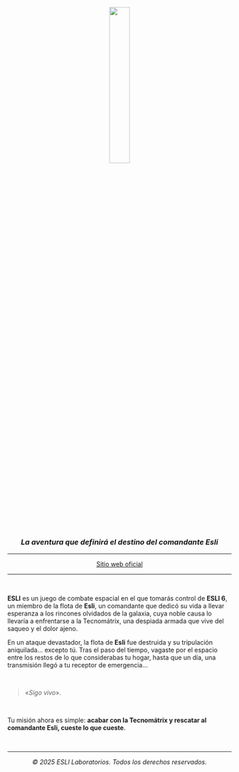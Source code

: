 <br>
<div align="center">
    <img src="https://i.imgur.com/O3y1iBp.png" align="center" width="30%">
</div>
<i align="center"><b align="center"><h3 align="center">La aventura que definirá el destino del comandante Esli</h1></b></i>

---

<div align="center"><a href="https://esli-game-page.vercel.app/">Sitio web oficial</a></div>

---

<br>

**ESLI** es un juego de combate espacial en el que tomarás control de **ESLI 6**, un miembro de la flota de **Esli**, un comandante que dedicó su vida a llevar esperanza a los rincones olvidados de la galaxia, cuya noble causa lo llevaría a enfrentarse a la Tecnomátrix, una despiada armada que vive del saqueo y el dolor ajeno.

En un ataque devastador, la flota de **Esli** fue destruida y su tripulación aniquilada... excepto tú. Tras el paso del tiempo, vagaste por el espacio entre los restos de lo que considerabas tu hogar, hasta que un día, una transmisión llegó a tu receptor de emergencia...

<br>

> «*Sigo vivo*».

<br>

Tu misión ahora es simple: **acabar con la Tecnomátrix y rescatar al comandante Esli, cueste lo que cueste**.

<br>

---

<div align="center"><i align="center">© 2025 ESLI Laboratorios. Todos los derechos reservados.</i></div>

